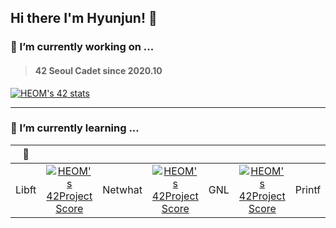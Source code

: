 ## Hi there I'm Hyunjun! 👋

<!--
**Eomhyunjun/Eomhyunjun** is a ✨ _special_ ✨ repository because its `README.md` (this file) appears on your GitHub profile.

Here are some ideas to get you started:

- 🔭 I’m currently working on ...
- 🌱 I’m currently learning ...
- 👯 I’m looking to collaborate on ...
- 🤔 I’m looking for help with ...
- 💬 Ask me about ...
- 📫 How to reach me: ...
- 😄 Pronouns: ...
- ⚡ Fun fact: ...
-->
### 🔭 I’m currently working on ...
>#### 42 Seoul Cadet since 2020.10</br>
 [![HEOM's 42 stats](https://badge42.herokuapp.com/api/stats/heom?privacyEmail=true)](https://github.com/JaeSeoKim/badge42)
***
### 🌱 I’m currently learning ...</br>

|  🦄  |    |    |    |    |    |    |    |
|---|:---:|:---:|:---:|:---:|:---:|:---:|---:|
| Libft | [![HEOM's 42Project Score](https://badge42.herokuapp.com/api/project/heom/Libft)](https://github.com/JaeSeoKim/badge42) | Netwhat | [![HEOM's 42Project Score](https://badge42.herokuapp.com/api/project/heom/netwhat)](https://github.com/JaeSeoKim/badge42) | GNL | [![HEOM's 42Project Score](https://badge42.herokuapp.com/api/project/heom/get_next_line)](https://github.com/JaeSeoKim/badge42) | Printf | [![HEOM's 42Project Score](https://badge42.herokuapp.com/api/project/heom/ft_printf)](https://github.com/JaeSeoKim/badge42) 

